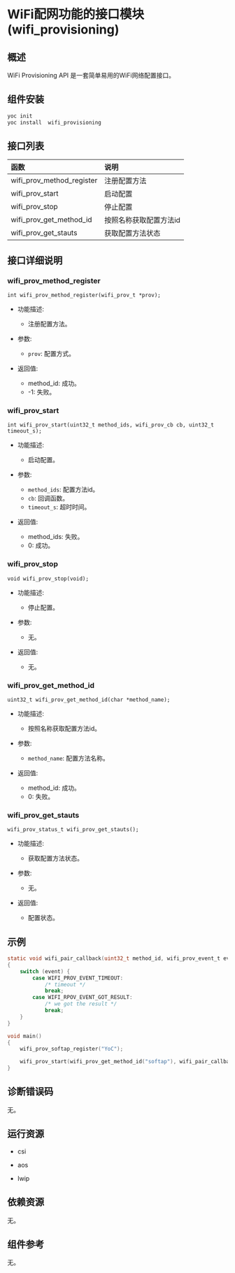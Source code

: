 # WiFi配网功能的接口模块(wifi_provisioning)

## 概述

WiFi Provisioning API 是一套简单易用的WiFi网络配置接口。

## 组件安装

```bash
yoc init
yoc install  wifi_provisioning
```

## 接口列表

| 函数                      | 说明                   |
| :------------------------ | :--------------------- |
| wifi_prov_method_register | 注册配置方法           |
| wifi_prov_start           | 启动配置               |
| wifi_prov_stop            | 停止配置               |
| wifi_prov_get_method_id   | 按照名称获取配置方法id |
| wifi_prov_get_stauts      | 获取配置方法状态       |

## 接口详细说明

### wifi_prov_method_register

`int wifi_prov_method_register(wifi_prov_t *prov);`

- 功能描述:
  - 注册配置方法。

- 参数:
  - `prov`: 配置方式。

- 返回值:
  - method_id: 成功。
  - -1: 失败。

### wifi_prov_start

`int wifi_prov_start(uint32_t method_ids, wifi_prov_cb cb, uint32_t timeout_s);`

- 功能描述:
  - 启动配置。

- 参数:
  - `method_ids`: 配置方法id。
  - `cb`: 回调函数。
  - `timeout_s`: 超时时间。

- 返回值:
  - method_ids: 失败。
  - 0: 成功。

### wifi_prov_stop

`void wifi_prov_stop(void);`

- 功能描述:
  - 停止配置。

- 参数:
  - 无。

- 返回值:
  - 无。

### wifi_prov_get_method_id

`uint32_t wifi_prov_get_method_id(char *method_name);`

- 功能描述:
  - 按照名称获取配置方法id。

- 参数:
  - `method_name`: 配置方法名称。

- 返回值:
  - method_id: 成功。
  - 0: 失败。

### wifi_prov_get_stauts

`wifi_prov_status_t wifi_prov_get_stauts();`

- 功能描述:
  - 获取配置方法状态。

- 参数:
  - 无。

- 返回值:
  - 配置状态。

## 示例

```c
static void wifi_pair_callback(uint32_t method_id, wifi_prov_event_t event, wifi_prov_result_t *result)
{
    switch (event) {
        case WIFI_PROV_EVENT_TIMEOUT:
            /* timeout */
            break;
        case WIFI_RPOV_EVENT_GOT_RESULT:
            /* we got the result */
            break;
    }
}

void main()
{
    wifi_prov_softap_register("YoC");

    wifi_prov_start(wifi_prov_get_method_id("softap"), wifi_pair_callback, 120);
}

```

## 诊断错误码

无。

## 运行资源

- csi

- aos

- lwip

## 依赖资源

无。

## 组件参考

无。

